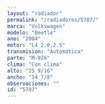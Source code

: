 ```yaml
---
layout: "radiador"
permalink: "/radiadores/5787/"
marca: "Volkswagen"
modelo: "Beetle"
ano: "2004"
motor: "L4 2.0,2.5"
transmision: "Automática"
parte: "M-926"
clima: "Con clima"
alto: "25 9/16"
ancho: "14 7/8"
observaciones: ""
id: "5787"
---
```


